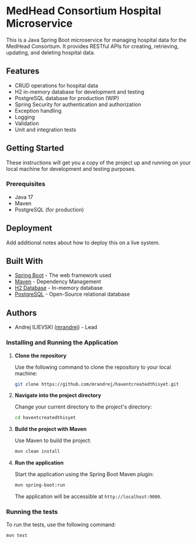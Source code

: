 # MedHead Consortium Hospital Microservice

This is a Java Spring Boot microservice for managing hospital data for the MedHead Consortium. It provides RESTful APIs for creating, retrieving, updating, and deleting hospital data.

## Features

- CRUD operations for hospital data
- H2 in-memory database for development and testing
- PostgreSQL database for production (WIP)
- Spring Security for authentication and authorization
- Exception handling
- Logging
- Validation
- Unit and integration tests

## Getting Started

These instructions will get you a copy of the project up and running on your local machine for development and testing purposes.

### Prerequisites

- Java 17
- Maven
- PostgreSQL (for production)

## Deployment

Add additional notes about how to deploy this on a live system.

## Built With

- [Spring Boot](https://spring.io/projects/spring-boot) - The web framework used
- [Maven](https://maven.apache.org/) - Dependency Management
- [H2 Database](https://www.h2database.com/) - In-memory database
- [PostgreSQL](https://www.postgresql.org/) - Open-Source relational database

## Authors

- Andrej ILIEVSKI ([mrandrej](https://github.com/mrandrej)) - Lead
### Installing and Running the Application

1. **Clone the repository**

   Use the following command to clone the repository to your local machine:

    ```bash
    git clone https://github.com/mrandrej/haventcreatedthisyet.git
    ```

2. **Navigate into the project directory**

   Change your current directory to the project's directory:

    ```bash
    cd haventcreatedthisyet
    ```

3. **Build the project with Maven**

   Use Maven to build the project:

    ```bash
    mvn clean install
    ```

4. **Run the application**

   Start the application using the Spring Boot Maven plugin:

    ```bash
    mvn spring-boot:run
    ```

   The application will be accessible at `http://localhost:9000`.

### Running the tests

To run the tests, use the following command:

```bash
mvn test
